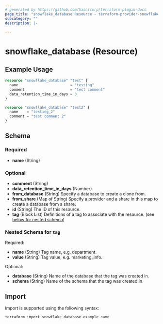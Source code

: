 ```yaml
---
# generated by https://github.com/hashicorp/terraform-plugin-docs
page_title: "snowflake_database Resource - terraform-provider-snowflake"
subcategory: ""
description: |-
  
---
```


# snowflake_database (Resource)



## Example Usage

```terraform
resource "snowflake_database" "test" {
  name                        = "testing"
  comment                     = "test comment"
  data_retention_time_in_days = 3
}

resource "snowflake_database" "test2" {
  name    = "testing_2"
  comment = "test comment 2"
}
```

<!-- schema generated by tfplugindocs -->
## Schema

### Required

- **name** (String)

### Optional

- **comment** (String)
- **data_retention_time_in_days** (Number)
- **from_database** (String) Specify a database to create a clone from.
- **from_share** (Map of String) Specify a provider and a share in this map to create a database from a share.
- **id** (String) The ID of this resource.
- **tag** (Block List) Definitions of a tag to associate with the resource. (see [below for nested schema](#nestedblock--tag))

<a id="nestedblock--tag"></a>
### Nested Schema for `tag`

Required:

- **name** (String) Tag name, e.g. department.
- **value** (String) Tag value, e.g. marketing_info.

Optional:

- **database** (String) Name of the database that the tag was created in.
- **schema** (String) Name of the schema that the tag was created in.

## Import

Import is supported using the following syntax:

```shell
terraform import snowflake_database.example name
```
